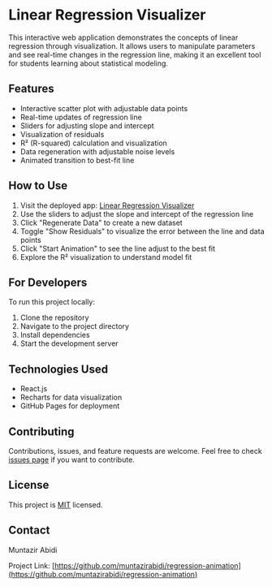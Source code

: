 # Linear Regression Visualizer

This interactive web application demonstrates the concepts of linear regression through visualization. It allows users to manipulate parameters and see real-time changes in the regression line, making it an excellent tool for students learning about statistical modeling.

## Features

- Interactive scatter plot with adjustable data points
- Real-time updates of regression line
- Sliders for adjusting slope and intercept
- Visualization of residuals
- R² (R-squared) calculation and visualization
- Data regeneration with adjustable noise levels
- Animated transition to best-fit line

## How to Use

1. Visit the deployed app: [Linear Regression Visualizer](https://muntazirabidi.github.io/regression-animation)
2. Use the sliders to adjust the slope and intercept of the regression line
3. Click "Regenerate Data" to create a new dataset
4. Toggle "Show Residuals" to visualize the error between the line and data points
5. Click "Start Animation" to see the line adjust to the best fit
6. Explore the R² visualization to understand model fit

## For Developers

To run this project locally:

1. Clone the repository
2. Navigate to the project directory
3. Install dependencies
4. Start the development server

## Technologies Used

- React.js
- Recharts for data visualization
- GitHub Pages for deployment

## Contributing

Contributions, issues, and feature requests are welcome. Feel free to check [issues page](https://github.com/muntazirabidi/regression-animation/issues) if you want to contribute.

## License

This project is [MIT](https://choosealicense.com/licenses/mit/) licensed.

## Contact

Muntazir Abidi 

Project Link: [https://github.com/muntazirabidi/regression-animation](https://github.com/muntazirabidi/regression-animation)

